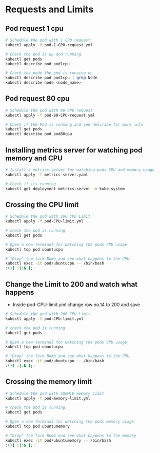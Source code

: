 # Requests and Limits

## Pod request 1 cpu
```sh
# Schedule the pod with 1 CPU request
kubectl apply -f pod-1-CPU-request.yml 
```
```sh
# Check the pod is up and running
kubectl get pods
kubectl describe pod pod1cpu
```
```sh
# Check the node the pod is running on
kubectl describe pod pod1cpu | grep Node
kubectl describe node <node_name>
```

## Pod request 80 cpu
```sh
# Schedule the pod with 80 CPU request
kubectl apply -f pod-80-CPU-request.yml
```
```sh
# Check if the Pod is running and see describe for more info
kubectl get pods
kubectl describe pod pod80cpu
```

## Installing metrics server for watching pod memory and CPU
```sh
# Install a metrics server for watching pods CPU and memory usage
kubectl apply -f metrics-server.yaml
```
```sh
# Check if its running
kubectl get deployment metrics-server -n kube-system 
```

## Crossing the CPU limit 
```sh
# Schedule the pod with 100 CPU Limit
kubectl apply -f pod-CPU-limit.yml
```
```sh
# check the pod is running
kubectl get pods
```
```sh
# Open a new terminal for watching the pods CPU usage
kubectl top pod ubuntucpu
```
```sh
# "Drop" the fork Bomb and see what happens to the CPU
kubectl exec -it pod/ubuntucpu -- /bin/bash
:(){ :|:& };:
```

## Change the Limit to 200 and watch what happens
- Inside pod-CPU-limit.yml change row no.14 to 200 and save
```sh
# Schedule the pod with 200 CPU Limit
kubectl apply -f pod-CPU-limit.yml
```
```sh 
# check the pod is running
kubectl get pods
```
```sh
# Open a new terminal for watching the pods CPU usage
kubectl top pod ubuntucpu
```
```sh
# "Drop" the fork Bomb and see what happens to the CPU
kubectl exec -it pod/ubuntucpu -- /bin/bash
:(){ :|:& };:
```

## Crossing the memory limit
```sh
# Schedule the pod with 100Mib memory Limit
kubectl apply -f pod-memory-limit.yml
```
```sh
# check the pod is running
kubectl get pods
```
```sh
# Open a new terminal for watching the pods memory usage
kubectl top pod ubuntumemory
```
```sh
# "Drop" the fork Bomb and see what happens to the memory
kubectl exec -it pod/ubuntumemory -- /bin/bash
:(){ :|:& };:
```
